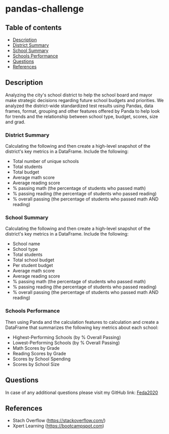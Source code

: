 # pandas-challenge

## Table of contents

* [Description](#Description)
* [District Summary](#District_Summary)
* [School Summary](#School_Summary)
* [Schools Performance](#Schools_Performance)
* [Questions](#Questions)
* [References](#References)

## Description
Analyzing the city's school district to help the school board and mayor make strategic decisions regarding future school budgets and priorities.
We analyzed the district-wide standardized test results using Pandas, data frames, format, grouping and other features offered by Panda to help look for trends and the relationship between school type, budget, scores, size and grad.

### District Summary

Calculating the following and then create a high-level snapshot of the district's key metrics in a DataFrame.
Include the following:
* Total number of unique schools
* Total students
* Total budget
* Average math score
* Average reading score
* % passing math (the percentage of students who passed math)
* % passing reading (the percentage of students who passed reading)
* % overall passing (the percentage of students who passed math AND reading)


### School Summary

Calculating the following and then create a high-level snapshot of the district's key metrics in a DataFrame.
Include the following:
* School name
* School type
* Total students
* Total school budget
* Per student budget
* Average math score
* Average reading score
* % passing math (the percentage of students who passed math)
* % passing reading (the percentage of students who passed reading)
* % overall passing (the percentage of students who passed math AND reading)

### Schools Performance 

Then using Panda and the calculation features to calculation and create a DataFrame that summarizes the following key metrics about each school:
* Highest-Performing Schools (by % Overall Passing)
* Lowest-Performing Schools (by % Overall Passing)
* Math Scores by Grade
* Reading Scores by Grade
* Scores by School Spending
* Scores by School Size

## Questions
In case of any additional questions please visit my GitHub link: [Feda2020](https://github.com/Feda2020) 

## References
 * Stach Overflow (https://stackoverflow.com/)
 * Xpert Learning (https://bootcampspot.com)